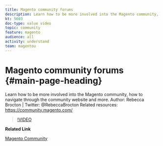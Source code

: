 ```yaml
---
title: Magento community forums
description: Learn how to be more involved into the Magento community, how to navigate through the community website and more. 
kt: 5603
doc-type: value video
topic: community
feature: magento
audience: all
activity: understand
team: magentou
---
```


# Magento community forums {#main-page-heading}

Learn how to be more involved into the Magento community, how to navigate through the community website and more. 
Author: Rebecca Brocton | Twitter: @RebeccaBrocton Related resources: https://community.magento.com/

>[!VIDEO](https://video.tv.adobe.com/v/35815?quality=12&learn=on)

**Related Link**

[Magento Community](https://community.magento.com/)
